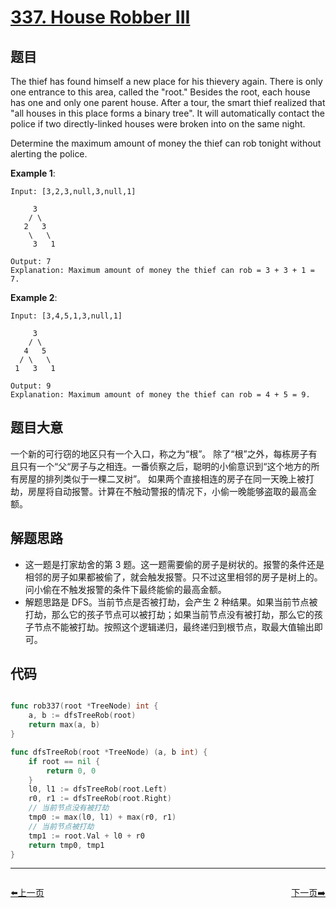 # [337. House Robber III](https://leetcode.com/problems/house-robber-iii/)



## 题目

The thief has found himself a new place for his thievery again. There is only one entrance to this area, called the "root." Besides the root, each house has one and only one parent house. After a tour, the smart thief realized that "all houses in this place forms a binary tree". It will automatically contact the police if two directly-linked houses were broken into on the same night.

Determine the maximum amount of money the thief can rob tonight without alerting the police.

**Example 1**:

```
Input: [3,2,3,null,3,null,1]

     3
    / \
   2   3
    \   \ 
     3   1

Output: 7 
Explanation: Maximum amount of money the thief can rob = 3 + 3 + 1 = 7.
```

**Example 2**:

```
Input: [3,4,5,1,3,null,1]

     3
    / \
   4   5
  / \   \ 
 1   3   1

Output: 9
Explanation: Maximum amount of money the thief can rob = 4 + 5 = 9.
```

## 题目大意

一个新的可行窃的地区只有一个入口，称之为“根”。 除了“根”之外，每栋房子有且只有一个“父“房子与之相连。一番侦察之后，聪明的小偷意识到“这个地方的所有房屋的排列类似于一棵二叉树”。 如果两个直接相连的房子在同一天晚上被打劫，房屋将自动报警。计算在不触动警报的情况下，小偷一晚能够盗取的最高金额。


## 解题思路

- 这一题是打家劫舍的第 3 题。这一题需要偷的房子是树状的。报警的条件还是相邻的房子如果都被偷了，就会触发报警。只不过这里相邻的房子是树上的。问小偷在不触发报警的条件下最终能偷的最高金额。
- 解题思路是 DFS。当前节点是否被打劫，会产生 2 种结果。如果当前节点被打劫，那么它的孩子节点可以被打劫；如果当前节点没有被打劫，那么它的孩子节点不能被打劫。按照这个逻辑递归，最终递归到根节点，取最大值输出即可。

## 代码

```go

func rob337(root *TreeNode) int {
    a, b := dfsTreeRob(root)
    return max(a, b)
}

func dfsTreeRob(root *TreeNode) (a, b int) {
    if root == nil {
        return 0, 0
    }
    l0, l1 := dfsTreeRob(root.Left)
    r0, r1 := dfsTreeRob(root.Right)
    // 当前节点没有被打劫
    tmp0 := max(l0, l1) + max(r0, r1)
    // 当前节点被打劫
    tmp1 := root.Val + l0 + r0
    return tmp0, tmp1
}

```


----------------------------------------------
<div style="display: flex;justify-content: space-between;align-items: center;">
<p><a href="https://books.halfrost.com/leetcode/ChapterFour/0300~0399/0331.Verify-Preorder-Serialization-of-a-Binary-Tree/">⬅️上一页</a></p>
<p><a href="https://books.halfrost.com/leetcode/ChapterFour/0300~0399/0338.Counting-Bits/">下一页➡️</a></p>
</div>
